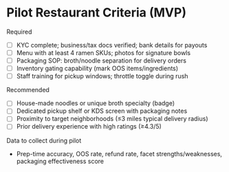 # Pilot Restaurant Criteria (MVP)

Required
- [ ] KYC complete; business/tax docs verified; bank details for payouts
- [ ] Menu with at least 4 ramen SKUs; photos for signature bowls
- [ ] Packaging SOP: broth/noodle separation for delivery orders
- [ ] Inventory gating capability (mark OOS items/ingredients)
- [ ] Staff training for pickup windows; throttle toggle during rush

Recommended
- [ ] House-made noodles or unique broth specialty (badge)
- [ ] Dedicated pickup shelf or KDS screen with packaging notes
- [ ] Proximity to target neighborhoods (≤3 miles typical delivery radius)
- [ ] Prior delivery experience with high ratings (≥4.3/5)

Data to collect during pilot
- Prep-time accuracy, OOS rate, refund rate, facet strengths/weaknesses, packaging effectiveness score

